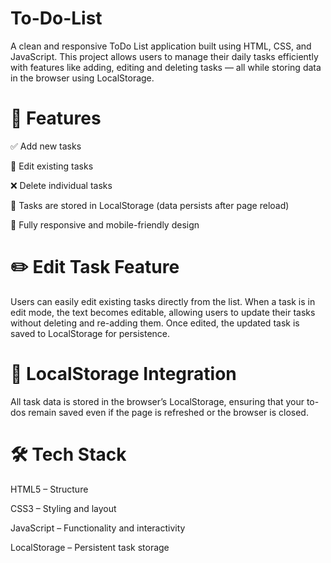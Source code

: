 # To-Do-List
A clean and responsive ToDo List application built using HTML, CSS, and JavaScript. This project allows users to manage their daily tasks efficiently with features like adding, editing and deleting tasks — all while storing data in the browser using LocalStorage.

# 🚀 Features

✅ Add new tasks

📝 Edit existing tasks

❌ Delete individual tasks

💾 Tasks are stored in LocalStorage (data persists after page reload)

📱 Fully responsive and mobile-friendly design

# ✏️ Edit Task Feature
Users can easily edit existing tasks directly from the list. When a task is in edit mode, the text becomes editable, allowing users to update their tasks without deleting and re-adding them. Once edited, the updated task is saved to LocalStorage for persistence.

# 💾 LocalStorage Integration
All task data is stored in the browser’s LocalStorage, ensuring that your to-dos remain saved even if the page is refreshed or the browser is closed.

# 🛠️ Tech Stack
HTML5 – Structure

CSS3 – Styling and layout

JavaScript – Functionality and interactivity

LocalStorage – Persistent task storage


